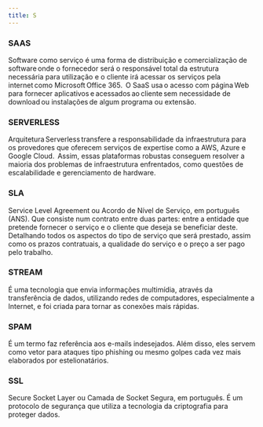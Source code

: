 ```yaml
---
title: S
---
```


### SAAS

Software como serviço é uma forma de distribuição e comercialização de software onde o fornecedor será o responsável total da estrutura necessária para utilização e o cliente irá acessar os serviços pela internet como Microsoft Office 365. 
O SaaS usa o acesso com página Web para fornecer aplicativos e acessados ao cliente sem necessidade de download ou instalações de algum programa ou extensão.

### SERVERLESS

Arquitetura Serverless transfere a responsabilidade da infraestrutura para os provedores que oferecem serviços de expertise como a AWS, Azure e Google Cloud.  Assim, essas plataformas robustas conseguem resolver a maioria dos problemas de infraestrutura enfrentados, como questões de escalabilidade e gerenciamento de hardware.

### SLA

Service Level Agreement ou Acordo de Nível de Serviço, em português (ANS). Que consiste num contrato entre duas partes: entre a entidade que pretende fornecer o serviço e o cliente que deseja se beneficiar deste. Detalhando todos os aspectos do tipo de serviço que será prestado, assim como os prazos contratuais, a qualidade do serviço e o preço a ser pago pelo trabalho.

### STREAM

É uma tecnologia que envia informações multimídia, através da transferência de dados, utilizando redes de computadores, especialmente a Internet, e foi criada para tornar as conexões mais rápidas.

### SPAM

É um termo faz referência aos e-mails indesejados. Além disso, eles servem como vetor para ataques tipo phishing ou mesmo golpes cada vez mais elaborados por estelionatários.

### SSL

Secure Socket Layer ou Camada de Socket Segura, em português. É um protocolo de segurança que utiliza a tecnologia da criptografia para proteger dados.
